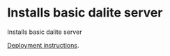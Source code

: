 Installs basic dalite server
============================

Installs basic dalite server

[Deployment instructions](https://github.com/open-craft/deployment-deploy-services).